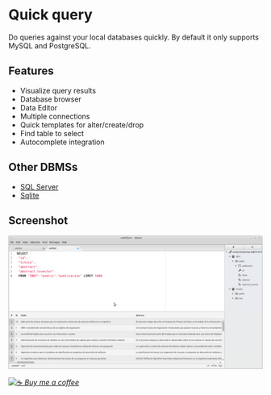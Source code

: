 # Quick query

Do queries against your local databases quickly. By default it only supports MySQL and PostgreSQL.

## Features
- Visualize query results
- Database browser
- Data Editor
- Multiple connections
- Quick templates for alter/create/drop
- Find table to select
- Autocomplete integration

## Other DBMSs
 - [SQL Server](https://atom.io/packages/quick-query-mssql)
 - [Sqlite](https://atom.io/packages/quick-query-sqlite)

## Screenshot
![](https://raw.githubusercontent.com/fabianfiorotto/quick-query/master/resources/screenshot.png)


[![☕](https://www.buymeacoffee.com/assets/img/BMC-btn-logo.svg) *Buy me a coffee*](https://www.buymeacoffee.com/fabianfiorotto)
